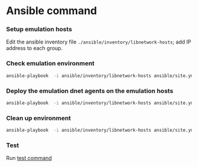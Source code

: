 # Ansible command


### Setup emulation hosts

Edit the ansible inventory file ``./ansible/inventory/libnetwork-hosts``; add
IP address to each group.

### Check emulation environment

```bash
ansible-playbook  -i ansible/inventory/libnetwork-hosts ansible/site.yml -e action=check
```


### Deploy the emulation dnet agents on the emulation hosts

```bash
ansible-playbook  -i ansible/inventory/libnetwork-hosts ansible/site.yml -e action=deploy
```

### Clean up environment

```bash
ansible-playbook  -i ansible/inventory/libnetwork-hosts ansible/site.yml -e action=clean
```

### Test

Run [test command][test-command]

[test-command]: motivations.md#test-command
